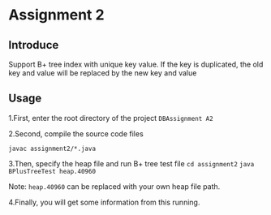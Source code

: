 # Assignment 2
## Introduce
Support B+ tree index with unique key value. 
If the key is duplicated, the old key and value will be replaced by the new key and value

## Usage
1.First, enter the root directory of the project `DBAssignment A2`

2.Second, compile the source code files

`javac assignment2/*.java`

3.Then, specify the heap file and run B+ tree test file
`cd assignment2`
`java BPlusTreeTest heap.40960`

Note: `heap.40960` can be replaced with your own heap file path. 

4.Finally, you will get some information from this running.